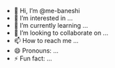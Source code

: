 - 👋 Hi, I’m @me-baneshi
- 👀 I’m interested in ...
- 🌱 I’m currently learning ...
- 💞️ I’m looking to collaborate on ...
- 📫 How to reach me ...
- 😄 Pronouns: ...
- ⚡ Fun fact: ...

<!---
me-baneshi/me-baneshi is a ✨ special ✨ repository because its `README.md` (this file) appears on your GitHub profile.
You can click the Preview link to take a look at your changes.
--->

